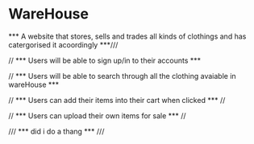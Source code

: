 # WareHouse
 *** A website that stores, sells and trades all kinds of clothings and has catergorised it acoordingly ***///

// *** Users will be able to sign up/in to their accounts ***

// *** Users will be able to search through all the clothing avaiable in wareHouse ***

// *** Users can add their items into their cart when clicked ***  //

// *** Users can upload their own items for sale *** //

/// *** did i do a thang *** ///
